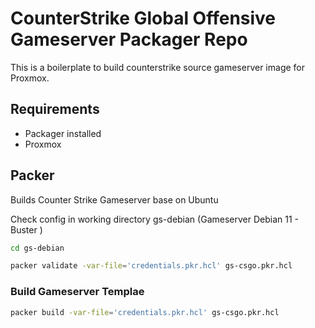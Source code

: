 # CounterStrike Global Offensive Gameserver Packager Repo
This is a boilerplate to build counterstrike source gameserver image for Proxmox.


## Requirements

* Packager installed
* Proxmox

## Packer
Builds Counter Strike Gameserver base on Ubuntu

Check config in working directory gs-debian (Gameserver Debian 11 - Buster )
````bash
cd gs-debian

packer validate -var-file='credentials.pkr.hcl' gs-csgo.pkr.hcl
````

### Build Gameserver Templae

```bash
packer build -var-file='credentials.pkr.hcl' gs-csgo.pkr.hcl
```